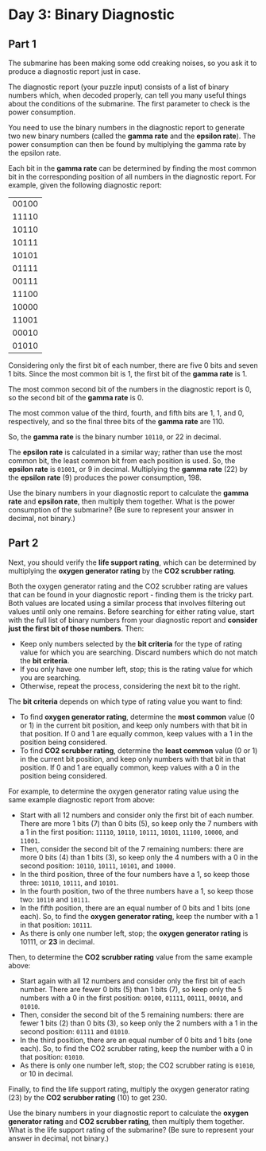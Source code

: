 # Day 3: Binary Diagnostic

## Part 1

The submarine has been making some odd creaking noises, so you ask it to produce a diagnostic report just in case.

The diagnostic report (your puzzle input) consists of a list of binary numbers which, when decoded properly, can tell you many useful things about the conditions of the submarine. The first parameter to check is the power consumption.

You need to use the binary numbers in the diagnostic report to generate two new binary numbers (called the **gamma rate** and the **epsilon rate**). The power consumption can then be found by multiplying the gamma rate by the epsilon rate.

Each bit in the **gamma rate** can be determined by finding the most common bit in the corresponding position of all numbers in the diagnostic report. For example, given the following diagnostic report:

| |
|---|
| 00100
| 11110
| 10110
| 10111
| 10101
| 01111
| 00111
| 11100
| 10000
| 11001
| 00010
| 01010

Considering only the first bit of each number, there are five 0 bits and seven 1 bits. Since the most common bit is 1, the first bit of the **gamma rate** is 1.

The most common second bit of the numbers in the diagnostic report is 0, so the second bit of the **gamma rate** is 0.

The most common value of the third, fourth, and fifth bits are 1, 1, and 0, respectively, and so the final three bits of the **gamma rate** are 110.

So, the **gamma rate** is the binary number `10110`, or 22 in decimal.

The **epsilon rate** is calculated in a similar way; rather than use the most common bit, the least common bit from each position is used. So, the **epsilon rate** is `01001`, or 9 in decimal. Multiplying the **gamma rate** (22) by the **epsilon rate** (9) produces the power consumption, 198.

Use the binary numbers in your diagnostic report to calculate the **gamma rate** and **epsilon rate**, then multiply them together. What is the power consumption of the submarine? (Be sure to represent your answer in decimal, not binary.)

## Part 2

Next, you should verify the **life support rating**, which can be determined by multiplying the **oxygen generator rating** by the **CO2 scrubber rating**.

Both the oxygen generator rating and the CO2 scrubber rating are values that can be found in your diagnostic report - finding them is the tricky part. Both values are located using a similar process that involves filtering out values until only one remains.
Before searching for either rating value, start with the full list of binary numbers from your diagnostic report and **consider just the first bit of those numbers**. Then:

* Keep only numbers selected by the **bit criteria** for the type of rating value for which you are searching. Discard numbers which do not match the **bit criteria**.
* If you only have one number left, stop; this is the rating value for which you are searching.
* Otherwise, repeat the process, considering the next bit to the right.

The **bit criteria** depends on which type of rating value you want to find:

* To find **oxygen generator rating**, determine the **most common** value (0 or 1) in the current bit position, and keep only numbers with that bit in that position. If 0 and 1 are equally common, keep values with a 1 in the position being considered.
* To find **CO2 scrubber rating**, determine the **least common** value (0 or 1) in the current bit position, and keep only numbers with that bit in that position. If 0 and 1 are equally common, keep values with a 0 in the position being considered.

For example, to determine the oxygen generator rating value using the same example diagnostic report from above:

* Start with all 12 numbers and consider only the first bit of each number. There are more 1 bits (7) than 0 bits (5), so keep only the 7 numbers with a 1 in the first position: `11110`, `10110`, `10111`, `10101`, `11100`, `10000`, and `11001`.
* Then, consider the second bit of the 7 remaining numbers: there are more 0 bits (4) than 1 bits (3), so keep only the 4 numbers with a 0 in the second position: `10110`, `10111`, `10101`, and `10000`.
* In the third position, three of the four numbers have a 1, so keep those three: `10110`, `10111`, and `10101`.
* In the fourth position, two of the three numbers have a 1, so keep those two: `10110` and `10111`.
* In the fifth position, there are an equal number of 0 bits and 1 bits (one each). So, to find the **oxygen generator rating**, keep the number with a 1 in that position: `10111`.
* As there is only one number left, stop; the **oxygen generator rating** is 10111, or **23** in decimal.

Then, to determine the **CO2 scrubber rating** value from the same example above:

* Start again with all 12 numbers and consider only the first bit of each number. There are fewer 0 bits (5) than 1 bits (7), so keep only the 5 numbers with a 0 in the first position: `00100`, `01111`, `00111`, `00010`, and `01010`.
* Then, consider the second bit of the 5 remaining numbers: there are fewer 1 bits (2) than 0 bits (3), so keep only the 2 numbers with a 1 in the second position: `01111` and `01010`.
* In the third position, there are an equal number of 0 bits and 1 bits (one each). So, to find the CO2 scrubber rating, keep the number with a 0 in that position: `01010`.
* As there is only one number left, stop; the CO2 scrubber rating is `01010`, or 10 in decimal.

Finally, to find the life support rating, multiply the oxygen generator rating (23) by the **CO2 scrubber rating** (10) to get 230.

Use the binary numbers in your diagnostic report to calculate the **oxygen generator rating** and **CO2 scrubber rating**, then multiply them together. What is the life support rating of the submarine? (Be sure to represent your answer in decimal, not binary.)